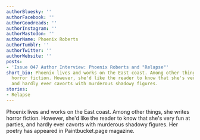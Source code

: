```yaml
---
authorBluesky: ''
authorFacebook: ''
authorGoodreads: ''
authorInstagram: ''
authorMastodon: ''
authorName: Phoenix Roberts
authorTumblr: ''
authorTwitter: ''
authorWebsite: ''
posts:
- 'Issue 047 Author Interview: Phoenix Roberts and "Relapse"'
short_bio: Phoenix lives and works on the East coast. Among other things, she writes
  horror fiction. However, she'd like the reader to know that she's very fun at parties,
  and hardly ever cavorts with murderous shadowy figures.
stories:
- Relapse
---
```


Phoenix lives and works on the East coast. Among other things, she writes horror fiction. However, she'd like the reader to know that she's very fun at parties, and hardly ever cavorts with murderous shadowy figures. Her poetry has appeared in Paintbucket.page magazine.